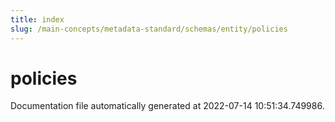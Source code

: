 ```yaml
---
title: index
slug: /main-concepts/metadata-standard/schemas/entity/policies
---
```


# policies

Documentation file automatically generated at 2022-07-14 10:51:34.749986.
